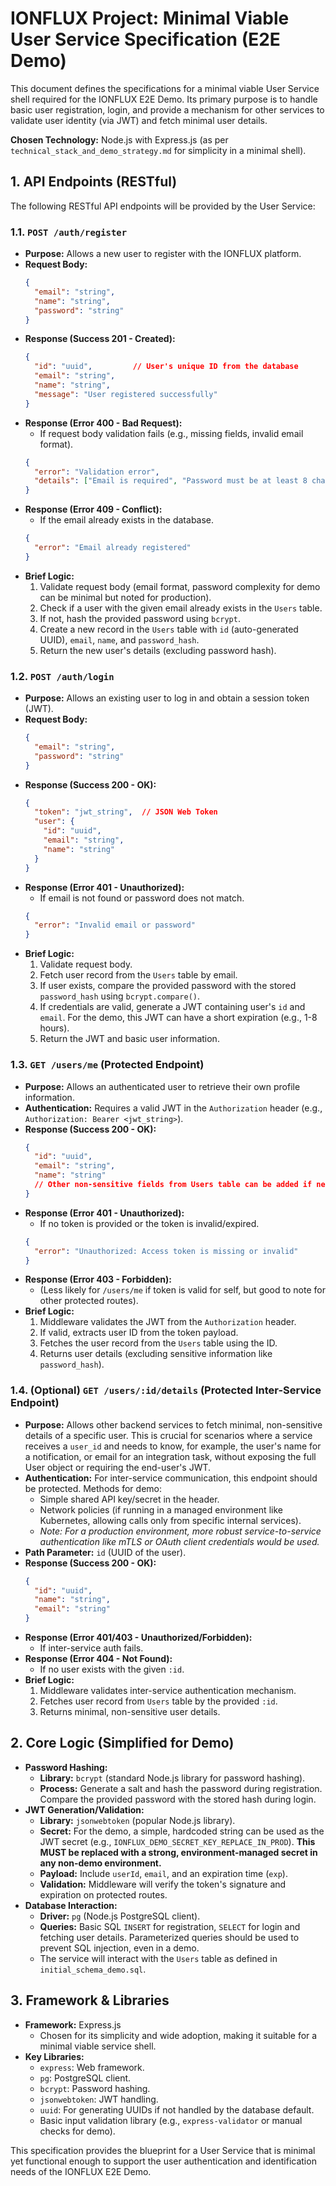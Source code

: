 # IONFLUX Project: Minimal Viable User Service Specification (E2E Demo)

This document defines the specifications for a minimal viable User Service shell required for the IONFLUX E2E Demo. Its primary purpose is to handle basic user registration, login, and provide a mechanism for other services to validate user identity (via JWT) and fetch minimal user details.

**Chosen Technology:** Node.js with Express.js (as per `technical_stack_and_demo_strategy.md` for simplicity in a minimal shell).

## 1. API Endpoints (RESTful)

The following RESTful API endpoints will be provided by the User Service:

### 1.1. `POST /auth/register`

*   **Purpose:** Allows a new user to register with the IONFLUX platform.
*   **Request Body:**
    ```json
    {
      "email": "string",
      "name": "string",
      "password": "string"
    }
    ```
*   **Response (Success 201 - Created):**
    ```json
    {
      "id": "uuid",         // User's unique ID from the database
      "email": "string",
      "name": "string",
      "message": "User registered successfully"
    }
    ```
*   **Response (Error 400 - Bad Request):**
    *   If request body validation fails (e.g., missing fields, invalid email format).
    ```json
    {
      "error": "Validation error",
      "details": ["Email is required", "Password must be at least 8 characters"] // Example details
    }
    ```
*   **Response (Error 409 - Conflict):**
    *   If the email already exists in the database.
    ```json
    {
      "error": "Email already registered"
    }
    ```
*   **Brief Logic:**
    1.  Validate request body (email format, password complexity for demo can be minimal but noted for production).
    2.  Check if a user with the given email already exists in the `Users` table.
    3.  If not, hash the provided password using `bcrypt`.
    4.  Create a new record in the `Users` table with `id` (auto-generated UUID), `email`, `name`, and `password_hash`.
    5.  Return the new user's details (excluding password hash).

### 1.2. `POST /auth/login`

*   **Purpose:** Allows an existing user to log in and obtain a session token (JWT).
*   **Request Body:**
    ```json
    {
      "email": "string",
      "password": "string"
    }
    ```
*   **Response (Success 200 - OK):**
    ```json
    {
      "token": "jwt_string",  // JSON Web Token
      "user": {
        "id": "uuid",
        "email": "string",
        "name": "string"
      }
    }
    ```
*   **Response (Error 401 - Unauthorized):**
    *   If email is not found or password does not match.
    ```json
    {
      "error": "Invalid email or password"
    }
    ```
*   **Brief Logic:**
    1.  Validate request body.
    2.  Fetch user record from the `Users` table by email.
    3.  If user exists, compare the provided password with the stored `password_hash` using `bcrypt.compare()`.
    4.  If credentials are valid, generate a JWT containing user's `id` and `email`. For the demo, this JWT can have a short expiration (e.g., 1-8 hours).
    5.  Return the JWT and basic user information.

### 1.3. `GET /users/me` (Protected Endpoint)

*   **Purpose:** Allows an authenticated user to retrieve their own profile information.
*   **Authentication:** Requires a valid JWT in the `Authorization` header (e.g., `Authorization: Bearer <jwt_string>`).
*   **Response (Success 200 - OK):**
    ```json
    {
      "id": "uuid",
      "email": "string",
      "name": "string"
      // Other non-sensitive fields from Users table can be added if needed
    }
    ```
*   **Response (Error 401 - Unauthorized):**
    *   If no token is provided or the token is invalid/expired.
    ```json
    {
      "error": "Unauthorized: Access token is missing or invalid"
    }
    ```
*   **Response (Error 403 - Forbidden):**
    *   (Less likely for `/users/me` if token is valid for self, but good to note for other protected routes).
*   **Brief Logic:**
    1.  Middleware validates the JWT from the `Authorization` header.
    2.  If valid, extracts user ID from the token payload.
    3.  Fetches the user record from the `Users` table using the ID.
    4.  Returns user details (excluding sensitive information like `password_hash`).

### 1.4. (Optional) `GET /users/:id/details` (Protected Inter-Service Endpoint)

*   **Purpose:** Allows other backend services to fetch minimal, non-sensitive details of a specific user. This is crucial for scenarios where a service receives a `user_id` and needs to know, for example, the user's name for a notification, or email for an integration task, without exposing the full User object or requiring the end-user's JWT.
*   **Authentication:** For inter-service communication, this endpoint should be protected. Methods for demo:
    *   Simple shared API key/secret in the header.
    *   Network policies (if running in a managed environment like Kubernetes, allowing calls only from specific internal services).
    *   *Note: For a production environment, more robust service-to-service authentication like mTLS or OAuth client credentials would be used.*
*   **Path Parameter:** `id` (UUID of the user).
*   **Response (Success 200 - OK):**
    ```json
    {
      "id": "uuid",
      "name": "string",
      "email": "string"
    }
    ```
*   **Response (Error 401/403 - Unauthorized/Forbidden):**
    *   If inter-service auth fails.
*   **Response (Error 404 - Not Found):**
    *   If no user exists with the given `:id`.
*   **Brief Logic:**
    1.  Middleware validates inter-service authentication mechanism.
    2.  Fetches user record from `Users` table by the provided `:id`.
    3.  Returns minimal, non-sensitive user details.

## 2. Core Logic (Simplified for Demo)

*   **Password Hashing:**
    *   **Library:** `bcrypt` (standard Node.js library for password hashing).
    *   **Process:** Generate a salt and hash the password during registration. Compare the provided password with the stored hash during login.
*   **JWT Generation/Validation:**
    *   **Library:** `jsonwebtoken` (popular Node.js library).
    *   **Secret:** For the demo, a simple, hardcoded string can be used as the JWT secret (e.g., `IONFLUX_DEMO_SECRET_KEY_REPLACE_IN_PROD`). **This MUST be replaced with a strong, environment-managed secret in any non-demo environment.**
    *   **Payload:** Include `userId`, `email`, and an expiration time (`exp`).
    *   **Validation:** Middleware will verify the token's signature and expiration on protected routes.
*   **Database Interaction:**
    *   **Driver:** `pg` (Node.js PostgreSQL client).
    *   **Queries:** Basic SQL `INSERT` for registration, `SELECT` for login and fetching user details. Parameterized queries should be used to prevent SQL injection, even in a demo.
    *   The service will interact with the `Users` table as defined in `initial_schema_demo.sql`.

## 3. Framework & Libraries

*   **Framework:** Express.js
    *   Chosen for its simplicity and wide adoption, making it suitable for a minimal viable service shell.
*   **Key Libraries:**
    *   `express`: Web framework.
    *   `pg`: PostgreSQL client.
    *   `bcrypt`: Password hashing.
    *   `jsonwebtoken`: JWT handling.
    *   `uuid`: For generating UUIDs if not handled by the database default.
    *   Basic input validation library (e.g., `express-validator` or manual checks for demo).

This specification provides the blueprint for a User Service that is minimal yet functional enough to support the user authentication and identification needs of the IONFLUX E2E Demo.
```
